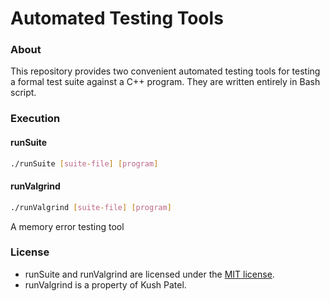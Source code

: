 # Automated Testing Tools
### About
This repository provides two convenient automated testing tools for testing a formal test suite against a C++ program. They are written entirely in Bash script.

### Execution
#### runSuite
```Bash
./runSuite [suite-file] [program]
```
#### runValgrind
```Bash
./runValgrind [suite-file] [program]
```
A memory error testing tool
### License
* runSuite and runValgrind are licensed under the [MIT license](https://github.com/elailai94/Automated-Testing-Tools/blob/master/LICENSE.md).
* runValgrind is a property of Kush Patel.
